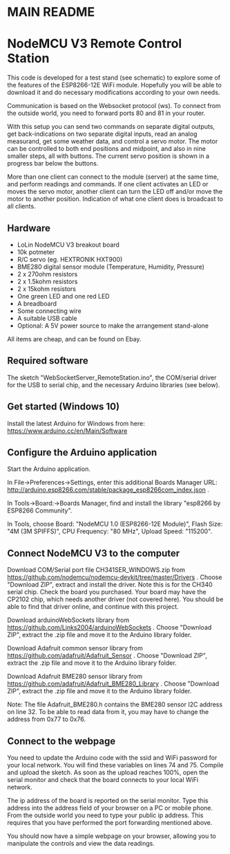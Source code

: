 # MAIN README

NodeMCU V3 Remote Control Station
=================================

This code is developed for a test stand (see schematic) to explore some of the features of the ESP8266-12E WiFi module. Hopefully you will be able to download it and do necessary modifications according to your own needs.

Communication is based on the Websocket protocol (ws). To connect from the outside world, you need to forward ports 80 and 81 in your router.

With this setup you can send two commands on separate digital outputs, get back-indications on two separate digital inputs, read an analog measurand, get some weather data, and control a servo motor. The motor can be controlled to both end positions and midpoint, and also in nine smaller steps, all with buttons. The current servo position is shown in a progress bar below the buttons.

More than one client can connect to the module (server) at the same time, and perform readings and commands. If one client activates an LED or moves the servo motor, another client can turn the LED off and/or move the motor to another position. Indication of what one client does is broadcast to all clients.

Hardware
--------
* LoLin NodeMCU V3 breakout board
* 10k potmeter
* R/C servo (eg. HEXTRONIK HXT900)
* BME280 digital sensor module (Temperature, Humidity, Pressure)
* 2 x 270ohm resistors
* 2 x 1.5kohm resistors
* 2 x 15kohm resistors
* One green LED and one red LED
* A breadboard
* Some connecting wire
* A suitable USB cable
* Optional: A 5V power source to make the arrangement stand-alone

All items are cheap, and can be found on Ebay.

Required software
-----------------
The sketch "WebSocketServer_RemoteStation.ino", the COM/serial driver for the USB to serial chip, and the necessary Arduino libraries (see below).

Get started (Windows 10)
------------------------
Install the latest Arduino for Windows from here: https://www.arduino.cc/en/Main/Software

Configure the Arduino application
---------------------------------
Start the Arduino application.

In File->Preferences->Settings, enter this additional Boards Manager URL: http://arduino.esp8266.com/stable/package_esp8266com_index.json .

In Tools->Board:->Boards Manager, find and install the library "esp8266 by ESP8266 Community".

In Tools, choose Board: "NodeMCU 1.0 (ESP8266-12E Module)", Flash Size: "4M (3M SPIFFS)", CPU Frequency: "80 MHz", Upload Speed: "115200".

Connect NodeMCU V3 to the computer
----------------------------------
Download COM/Serial port file CH341SER_WINDOWS.zip from https://github.com/nodemcu/nodemcu-devkit/tree/master/Drivers . Choose "Download ZIP", extract and install the driver. Note this is for the CH340 serial chip. Check the board you purchased. Your board may have the CP2102 chip, which needs another driver (not covered here). You should be able to find that driver online, and continue with this project.

Download arduinoWebSockets library from https://github.com/Links2004/arduinoWebSockets . Choose "Download ZIP", extract the .zip file and move it to the Arduino library folder.

Download Adafruit common sensor library from https://github.com/adafruit/Adafruit_Sensor . Choose "Download ZIP", extract the .zip file and move it to the Arduino library folder.

Download Adafruit BME280 sensor library from https://github.com/adafruit/Adafruit_BME280_Library . Choose "Download ZIP", extract the .zip file and move it to the Arduino library folder. 

Note: The file Adafruit_BME280.h contains the BME280 sensor I2C address on line 32. To be able to read data from it, you may have to change the address from 0x77 to 0x76.

Connect to the webpage
----------------------
You need to update the Arduino code with the ssid and WiFi password for your local network. You will find these variables on lines 74 and 75. Compile and upload the sketch. As soon as the upload reaches 100%, open the serial monitor and check that the board connects to your local WiFi network.

The ip address of the board is reported on the serial monitor. Type this address into the address field of your browser on a PC or mobile phone. From the outside world you need to type your public ip address. This requires that you have performed the port forwarding mentioned above.

You should now have a simple webpage on your browser, allowing you to manipulate the controls and view the data readings.
